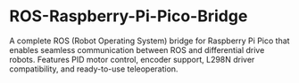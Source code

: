 # ROS-Raspberry-Pi-Pico-Bridge
A complete ROS (Robot Operating System) bridge for Raspberry Pi Pico that enables seamless communication between ROS and differential drive robots. Features PID motor control, encoder support, L298N driver compatibility, and ready-to-use teleoperation.
